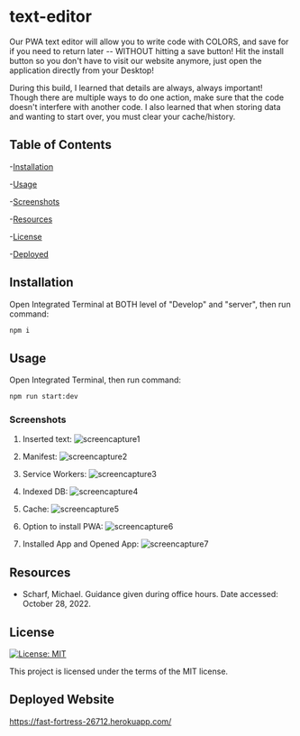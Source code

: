 # text-editor

Our PWA text editor will allow you to write code with COLORS, and save for if you need to return later -- WITHOUT hitting a save button! Hit the install button so you don't have to visit our website anymore, just open the application directly from your Desktop!

During this build, I learned that details are always, always important! Though there are multiple ways to do one action, make sure that the code doesn't interfere with another code. I also learned that when storing data and wanting to start over, you must clear your cache/history.

## Table of Contents

-[Installation](#installation)

-[Usage](#usage)

-[Screenshots](#screenshots)

-[Resources](#resources)

-[License](#license)

-[Deployed](#deployed-website)

## Installation

Open Integrated Terminal at BOTH level of "Develop" and "server", then run command:

```sh
npm i
```

## Usage

Open Integrated Terminal, then run command:
```sh
npm run start:dev
```

### Screenshots

1) Inserted text:
![screencapture1](https://user-images.githubusercontent.com/108099192/198724721-e41dc890-e45b-4661-a44c-73666a27e429.png)

2) Manifest:
![screencapture2](https://user-images.githubusercontent.com/108099192/198724720-1999e839-37b8-4f30-bef5-bd3ec7a4bb3a.png)

3) Service Workers:
![screencapture3](https://user-images.githubusercontent.com/108099192/198731178-99efac3c-07f3-4ff7-a049-6aec7bbcc52a.png)

4) Indexed DB:
![screencapture4](https://user-images.githubusercontent.com/108099192/198724713-eb8fe8cc-5993-4fea-ad12-191443153dfc.png)

5) Cache:
![screencapture5](https://user-images.githubusercontent.com/108099192/198724722-81a24588-0e88-4be8-b51c-ea5325ce335f.png)

6) Option to install PWA:
![screencapture6](https://user-images.githubusercontent.com/108099192/198730906-4b5c2e10-6e51-4cb5-b707-6f621d46b4db.png)

7) Installed App and Opened App:
![screencapture7](https://user-images.githubusercontent.com/108099192/198732418-880ced87-580a-45b1-af01-88d6a7a832c2.png)

## Resources

- Scharf, Michael. Guidance given during office hours. Date accessed: October 28, 2022.

## License

[![License: MIT](https://img.shields.io/badge/License-MIT-yellow.svg)](https://opensource.org/licenses/MIT)

This project is licensed under the terms of the MIT license.

## Deployed Website

<https://fast-fortress-26712.herokuapp.com/>